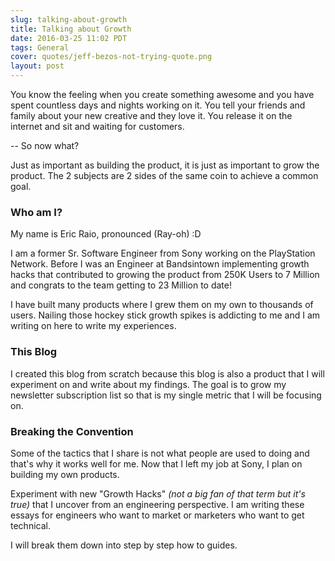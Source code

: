 ```yaml
---
slug: talking-about-growth
title: Talking about Growth
date: 2016-03-25 11:02 PDT
tags: General
cover: quotes/jeff-bezos-not-trying-quote.png
layout: post
---
```


You know the feeling when you create something awesome and you
have spent countless days and nights working on it.
You tell your friends and family about your new creative and they love it.
You release it on the internet and sit and waiting for customers.

-- So now what?

Just as important as building the product, it is just as important to
grow the product. The 2 subjects are 2 sides of the same coin to achieve
a common goal.

### Who am I?

My name is Eric Raio, pronounced (Ray-oh) :D

I am a former Sr. Software Engineer from Sony working on the PlayStation Network.
Before I was an Engineer at Bandsintown implementing
growth hacks that contributed to growing the product from 250K Users to 7 Million
and congrats to the team getting to 23 Million to date!

I have built many products where I grew them on my own to thousands of users.
Nailing those hockey stick growth spikes is addicting to me and I am writing on here to write my experiences.

### This Blog

I created this blog from scratch because this blog is also a product that I will experiment on
and write about my findings. The goal is to grow my newsletter subscription list
so that is my single metric that I will be focusing on.

### Breaking the Convention

Some of the tactics that I share is not what people are used to doing
and that's why it works well for me. Now that I left my job at Sony, I
plan on building my own products.

Experiment with new &quot;Growth Hacks&quot; *(not a big fan of that term but it&#39;s true)*
that I uncover from an engineering perspective. I am writing these
essays for engineers who want to market or marketers who want to get technical.

I will break them down into step by step how to guides.
